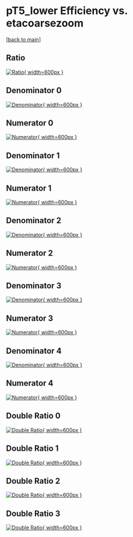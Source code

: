 # pT5_lower Efficiency vs. etacoarsezoom

[[back to main](./)]



## Ratio

[![Ratio](../mtv/var/pT5_lower_loweta_321_-1_eff_etacoarsezoom.png){ width=600px }](../mtv/var/pT5_lower_loweta_321_-1_eff_etacoarsezoom.pdf)

## Denominator 0

[![Denominator](../mtv/den/pT5_lower_loweta_321_-1_eff_etacoarsezoom_den0.png){ width=600px }](../mtv/den/pT5_lower_loweta_321_-1_eff_etacoarsezoom_den0.pdf)

## Numerator 0

[![Numerator](../mtv/num/pT5_lower_loweta_321_-1_eff_etacoarsezoom_num0.png){ width=600px }](../mtv/num/pT5_lower_loweta_321_-1_eff_etacoarsezoom_num0.pdf)

## Denominator 1

[![Denominator](../mtv/den/pT5_lower_loweta_321_-1_eff_etacoarsezoom_den1.png){ width=600px }](../mtv/den/pT5_lower_loweta_321_-1_eff_etacoarsezoom_den1.pdf)

## Numerator 1

[![Numerator](../mtv/num/pT5_lower_loweta_321_-1_eff_etacoarsezoom_num1.png){ width=600px }](../mtv/num/pT5_lower_loweta_321_-1_eff_etacoarsezoom_num1.pdf)

## Denominator 2

[![Denominator](../mtv/den/pT5_lower_loweta_321_-1_eff_etacoarsezoom_den2.png){ width=600px }](../mtv/den/pT5_lower_loweta_321_-1_eff_etacoarsezoom_den2.pdf)

## Numerator 2

[![Numerator](../mtv/num/pT5_lower_loweta_321_-1_eff_etacoarsezoom_num2.png){ width=600px }](../mtv/num/pT5_lower_loweta_321_-1_eff_etacoarsezoom_num2.pdf)

## Denominator 3

[![Denominator](../mtv/den/pT5_lower_loweta_321_-1_eff_etacoarsezoom_den3.png){ width=600px }](../mtv/den/pT5_lower_loweta_321_-1_eff_etacoarsezoom_den3.pdf)

## Numerator 3

[![Numerator](../mtv/num/pT5_lower_loweta_321_-1_eff_etacoarsezoom_num3.png){ width=600px }](../mtv/num/pT5_lower_loweta_321_-1_eff_etacoarsezoom_num3.pdf)

## Denominator 4

[![Denominator](../mtv/den/pT5_lower_loweta_321_-1_eff_etacoarsezoom_den4.png){ width=600px }](../mtv/den/pT5_lower_loweta_321_-1_eff_etacoarsezoom_den4.pdf)

## Numerator 4

[![Numerator](../mtv/num/pT5_lower_loweta_321_-1_eff_etacoarsezoom_num4.png){ width=600px }](../mtv/num/pT5_lower_loweta_321_-1_eff_etacoarsezoom_num4.pdf)

## Double Ratio 0

[![Double Ratio](../mtv/ratio/pT5_lower_loweta_321_-1_eff_etacoarsezoom_ratio0.png){ width=600px }](../mtv/ratio/pT5_lower_loweta_321_-1_eff_etacoarsezoom_ratio0.pdf)

## Double Ratio 1

[![Double Ratio](../mtv/ratio/pT5_lower_loweta_321_-1_eff_etacoarsezoom_ratio1.png){ width=600px }](../mtv/ratio/pT5_lower_loweta_321_-1_eff_etacoarsezoom_ratio1.pdf)

## Double Ratio 2

[![Double Ratio](../mtv/ratio/pT5_lower_loweta_321_-1_eff_etacoarsezoom_ratio2.png){ width=600px }](../mtv/ratio/pT5_lower_loweta_321_-1_eff_etacoarsezoom_ratio2.pdf)

## Double Ratio 3

[![Double Ratio](../mtv/ratio/pT5_lower_loweta_321_-1_eff_etacoarsezoom_ratio3.png){ width=600px }](../mtv/ratio/pT5_lower_loweta_321_-1_eff_etacoarsezoom_ratio3.pdf)

